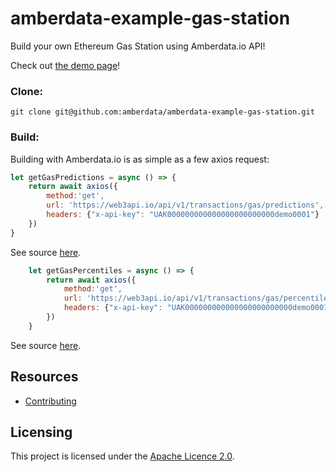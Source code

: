 # amberdata-example-gas-station
Build your own Ethereum Gas Station using Amberdata.io API!

Check out [the demo page](https://amberdata.github.io/amberdata-example-gas-station/)!

### Clone:
``
git clone git@github.com:amberdata/amberdata-example-gas-station.git
``

### Build:

Building with Amberdata.io is as simple as a few axios request:
```js
let getGasPredictions = async () => {
    return await axios({
        method:'get',
        url: 'https://web3api.io/api/v1/transactions/gas/predictions',
        headers: {"x-api-key": "UAK000000000000000000000000demo0001"}
    })
}
```
See source [here](https://github.com/amberdata/amberdata-example-gas-station/blob/4480904388d816b2767d7cb4a98c3fccc34aaba8/index.js#L84-L90).

```js
    let getGasPercentiles = async () => {
        return await axios({
            method:'get',
            url: 'https://web3api.io/api/v1/transactions/gas/percentiles',
            headers: {"x-api-key": "UAK000000000000000000000000demo0001"}
        })
    }
```
See source [here](https://github.com/amberdata/amberdata-example-gas-station/blob/4480904388d816b2767d7cb4a98c3fccc34aaba8/index.js#L102-L109).

## Resources

- [Contributing](./CONTRIBUTING.md)

## Licensing

This project is licensed under the [Apache Licence 2.0](./LICENSE).
